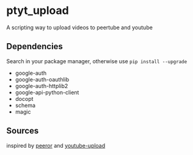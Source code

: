 # ptyt_upload

A scripting way to upload videos to peertube and youtube

## Dependencies
Search in your package manager, otherwise use ``pip install --upgrade``
 - google-auth
 - google-auth-oauthlib
 - google-auth-httplib2
 - google-api-python-client
 - docopt
 - schema
 - magic


## Sources 
inspired by [peeror](https://git.drycat.fr/rigelk/Peeror) and [youtube-upload](https://github.com/tokland/youtube-upload)